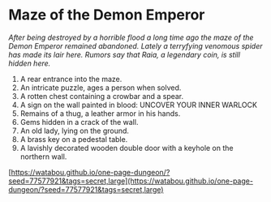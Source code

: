 # Maze of the Demon Emperor

_After being destroyed by a horrible flood a long time ago the maze of the Demon Emperor remained abandoned. Lately a terryfying venomous spider has made its lair here. Rumors say that Raia, a legendary coin, is still hidden here._

1. A rear entrance into the maze.
2. An intricate puzzle, ages a person when solved.
3. A rotten chest containing a crowbar and a spear.
4. A sign on the wall painted in blood: UNCOVER YOUR INNER WARLOCK
5. Remains of a thug, a leather armor in his hands.
6. Gems hidden in a crack of the wall.
7. An old lady, lying on the ground.
8. A brass key on a pedestal table.
9. A lavishly decorated wooden double door with a keyhole on the northern wall.

[https://watabou.github.io/one-page-dungeon/?seed=77577921&tags=secret,large](https://watabou.github.io/one-page-dungeon/?seed=77577921&tags=secret,large)
